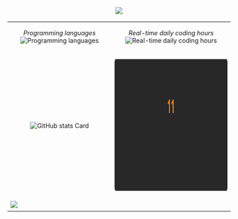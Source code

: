 <!--
![Header Image](https://raw.githubusercontent.com/andrea-acampora/andrea-acampora/refs/heads/main/github-header-image.png)
-->
<!--
![Java](https://img.shields.io/badge/Java-Good-Green)
![Kotlin](https://img.shields.io/badge/Kotlin-Intermediate-blue)
![Python](https://img.shields.io/badge/Python-Intermediate-blue)
![C](https://img.shields.io/badge/C-Intermediate-blue)
![Scala](https://img.shields.io/badge/Scala-Beginner-yellow)
![C++](https://img.shields.io/badge/C++-Beginner-yellow)
![JavaScript](https://img.shields.io/badge/JavaScript-Beginner-yellow)
-->
<p align="center">
  <a href="https://skillicons.dev">
    <img src="https://skillicons.dev/icons?i=nodejs,ts,nestjs,kotlin,java,scala,c,py,kafka,docker,aws,graphql,githubactions,postgres,mongodb" />
  </a>
</p>

<table>
  <tr>
    <td> 
    <p align="center">
          <em> Programming languages </em>
    <img alt="Programming languages" src="https://wakatime.com/share/@Arop/bc0c0446-37ad-4637-8c4a-20e4cb75b29d.svg" width="450px" height="300px">
    <br>
  </p> 
</td>
<td> 
  <p align="center">
        <em> Real-time daily coding hours </em>
    <img alt="Real-time daily coding hours" src="https://wakatime.com/share/@Arop/c3fe2869-5ef5-4bc3-8960-99ffe2d5723f.svg?sanitaze=true" width="450px" height="300px">
    <br>
  </p> 
</td>
</tr>
    <tr>
    <td> 
    <p align="center">
    <img src="https://github-readme-stats.vercel.app/api?username=andrea-acampora&theme=gruvbox&hide_title=false&hide_rank=false&show_icons=true&include_all_commits=true&count_private=false&line_height=23&hide_border=true&custom_title=GitHub+Stats&rank_icon=github&number_format=long&show=prs_merged_percentage" width="450px" alt="GitHub stats Card" />
    <br>
  </p> 
</td>
<td> 
  <p align="center">
    <img src="https://raw.githubusercontent.com/andrea-acampora/andrea-acampora/refs/heads/main/github-streak.svg" width="450px" height="300px">
    <br>
  </p> 
</td>
</tr>
  <tr>
    <td colspan="2">
          <img src="https://github-readme-activity-graph.vercel.app/graph?username=andrea-acampora&theme=github" />
    </td>
  </tr>
</table>

<!--START_SECTION:waka-->

<!--
📊 **This Week I Spent My Time On** 

```text
🔥 Editors: 
No Activity Tracked This Week

🐱‍💻 Projects: 
No Activity Tracked This Week

💻 Operating System: 
No Activity Tracked This Week
```
-->

<!--END_SECTION:waka-->


<!--
<p align="center"> 
<a href="https://www.linux.org/" target="_blank" rel="noreferrer"> 
<img src="https://raw.githubusercontent.com/devicons/devicon/master/icons/linux/linux-original.svg" alt="linux" width="40" height="40"/> </a>
<a href="https://www.docker.com/" target="_blank" rel="noreferrer"> 
<img src="https://raw.githubusercontent.com/devicons/devicon/master/icons/docker/docker-original-wordmark.svg" alt="docker" width="40" height="40"/> </a> 
<a href="https://www.java.com" target="_blank" rel="noreferrer"> 
<img src="https://raw.githubusercontent.com/devicons/devicon/master/icons/java/java-original.svg" alt="java" width="40" height="40"/> </a> 
<a href="https://www.scala-lang.org" target="_blank" rel="noreferrer">
<img src="https://raw.githubusercontent.com/devicons/devicon/master/icons/scala/scala-original.svg" alt="scala" width="40" height="40"/> </a> 
<a href="https://kotlinlang.org" target="_blank" rel="noreferrer"> 
<img src="https://www.vectorlogo.zone/logos/kotlinlang/kotlinlang-icon.svg" alt="kotlin" width="40" height="40"/> </a> 
<a href="https://www.python.org" target="_blank" rel="noreferrer">
<img src="https://raw.githubusercontent.com/devicons/devicon/master/icons/python/python-original.svg" alt="python" width="40" height="40"/> </a> 
<a href="https://www.cprogramming.com/" target="_blank" rel="noreferrer">
<img src="https://raw.githubusercontent.com/devicons/devicon/master/icons/c/c-original.svg" alt="c" width="40" height="40"/> </a>
<a href="https://www.typescriptlang.org/" target="_blank" rel="noreferrer"> 
<img src="https://raw.githubusercontent.com/devicons/devicon/master/icons/typescript/typescript-original.svg" alt="typescript" width="40" height="40"/> </a> 
<a href="https://developer.mozilla.org/en-US/docs/Web/JavaScript" target="_blank" rel="noreferrer"> 
<img src="https://raw.githubusercontent.com/devicons/devicon/master/icons/javascript/javascript-original.svg" alt="javascript" width="40" height="40"/> </a> 
<a href="https://vuejs.org/" target="_blank" rel="noreferrer">
<img src="https://raw.githubusercontent.com/devicons/devicon/master/icons/vuejs/vuejs-original-wordmark.svg" alt="vuejs" width="40" height="40"/> </a> 
<a href="https://reactjs.org/" target="_blank" rel="noreferrer">
<img src="https://raw.githubusercontent.com/devicons/devicon/master/icons/react/react-original-wordmark.svg" alt="react" width="40" height="40"/> </a> 
<a href="https://angular.io" target="_blank" rel="noreferrer"> 
<img src="https://angular.io/assets/images/logos/angular/angular.svg" alt="angular" width="40" height="40"/> </a> 
</p>
-->
<!--
<p align="center">
  <img src="http://img.shields.io/badge/Code%20Time-698%20hrs%2049%20mins-blue"/>
</p>
-->
